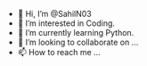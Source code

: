 - 👋 Hi, I’m @SahilN03
- 👀 I’m interested in Coding.
- 🌱 I’m currently learning Python.
- 💞️ I’m looking to collaborate on ...
- 📫 How to reach me ...

<!---
SahilN03/SahilN03 is a ✨ special ✨ repository because its `README.md` (this file) appears on your GitHub profile.
You can click the Preview link to take a look at your changes.
--->
